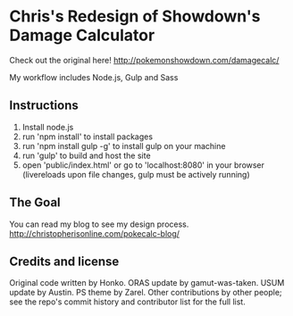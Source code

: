 Chris's Redesign of Showdown's Damage Calculator
=================================================

Check out the original here!
http://pokemonshowdown.com/damagecalc/

My workflow includes Node.js, Gulp and Sass

Instructions
------------
1. Install node.js
2. run 'npm install' to install packages
3. run 'npm install gulp -g' to install gulp on your machine
4. run 'gulp' to build and host the site
5. open 'public/index.html' or go to 'localhost:8080' in your browser (livereloads upon file changes, gulp must be actively running)

The Goal
--------
You can read my blog to see my design process.
http://christopherisonline.com/pokecalc-blog/

Credits and license
-------------------

Original code written by Honko. ORAS update by gamut-was-taken. USUM update by Austin. PS theme by Zarel. Other
contributions by other people; see the repo's commit history and contributor
list for the full list.
